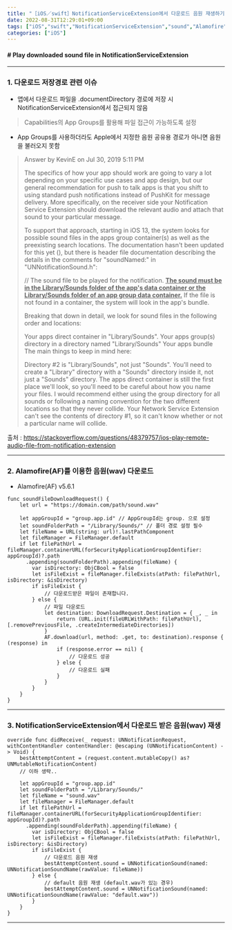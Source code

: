 ```yaml
---
title: "［iOS／swift］NotificationServiceExtension에서 다운로드 음원 재생하기"
date: 2022-08-31T12:29:01+09:00
tags: ["iOS","swift","NotificationServiceExtension","sound","Alamofire","AF"]
categories: ["iOS"]
---
```

####  # Play downloaded sound file in NotificationServiceExtension
***
### 1. 다운로드 저장경로 관련 이슈
- 앱에서 다운로드 파일을 .documentDirectory 경로에 저장 시 NotificationServiceExtension에서 접근되지 않음
> Capabilities의 App Groups를 활용해 파일 접근이 가능하도록 설정

- App Groups를 사용하더라도 Apple에서 지정한 음원 공유용 경로가 아니면 음원을 불러오지 못함
>Answer by KevinE on Jul 30, 2019 5:11 PM
>
>The specifics of how your app should work are going to vary a lot depending on your specific use cases and app design, but our general recommendation for push to talk apps is that you shift to using standard push notifications instead of PushKit for message delivery. More specifically, on the receiver side your Notification Service Extension should download the relevant audio and attach that sound to your particular message.
>
>To support that approach, starting in iOS 13, the system looks for possible sound files in the apps group container(s) as well as the preexisting search locations. The documentation hasn't been updated for this yet (), but there is header file documentation describing the details in the comments for "soundNamed:" in "UNNotificationSound.h":
>
>// The sound file to be played for the notification. <u><b>The sound must be in the Library/Sounds folder of the app's data container or the Library/Sounds folder of an app group data container.</b></u> If the file is not found in a container, the system will look in the app's bundle.
>
>Breaking that down in detail, we look for sound files in the following order and locations:
>
>Your apps direct container in "Library/Sounds". Your apps group(s) directory in a directory named "Library/Sounds" Your apps bundle The main things to keep in mind here:
>
>Directory #2 is "Library/Sounds", not just "Sounds". You'll need to create a "Library" directory with a "Sounds" directory inside it, not just a "Sounds" directory. The apps direct container is still the first place we'll look, so you'll need to be careful about how you name your files. I would recommend either using the group directory for all sounds or following a naming convention for the two different locations so that they never collide. Your Network Service Extension can't see the contents of directory #1, so it can't know whether or not a particular name will collide.

 출처 : https://stackoverflow.com/questions/48379757/ios-play-remote-audio-file-from-notification-extension


 ***
 ### 2. Alamofire(AF)를 이용한 음원(wav) 다운로드
- Alamofire(AF) v5.6.1

```
func soundFileDownloadRequest() {
    let url = "https://domain.com/path/sound.wav"

    let appGroupId = "group.app.id" // AppGroupId는 group. 으로 설정
    let soundFolderPath = "/Library/Sounds/" // 폴더 경로 설정 필수
    let fileName = URL(string: url)!.lastPathComponent
    let fileManager = FileManager.default
    if let filePathUrl = fileManager.containerURL(forSecurityApplicationGroupIdentifier: appGroupId)?.path
      .appending(soundFolderPath).appending(fileName) {
        var isDirectory: ObjCBool = false
        let isFileExist = fileManager.fileExists(atPath: filePathUrl, isDirectory: &isDirectory)
        if isFileExist {
            // 다운로드받은 파일이 존재합니다.
        } else {
            // 파일 다운로드
            let destination: DownloadRequest.Destination = { _, _ in
                return (URL.init(fileURLWithPath: filePathUrl), [.removePreviousFile, .createIntermediateDirectories])
            }
            AF.download(url, method: .get, to: destination).response { (response) in
                if (response.error == nil) {
                    // 다운로드 성공
                } else {
                    // 다운로드 실패
                }
            }
        }
    }
}
```

***
### 3. NotificationServiceExtension에서 다운로드 받은 음원(wav) 재생

```
override func didReceive(_ request: UNNotificationRequest, withContentHandler contentHandler: @escaping (UNNotificationContent) -> Void) {
    bestAttemptContent = (request.content.mutableCopy() as? UNMutableNotificationContent)
    // 이하 생략..

    let appGroupId = "group.app.id"
    let soundFolderPath = "/Library/Sounds/"
    let fileName = "sound.wav"
    let fileManager = FileManager.default
    if let filePathUrl = fileManager.containerURL(forSecurityApplicationGroupIdentifier: appGroupId)?.path
      .appending(soundFolderPath).appending(fileName) {
        var isDirectory: ObjCBool = false
        let isFileExist = fileManager.fileExists(atPath: filePathUrl, isDirectory: &isDirectory)
        if isFileExist {
            // 다운로드 음원 재생
            bestAttemptContent.sound = UNNotificationSound(named: UNNotificationSoundName(rawValue: fileName))
        } else {
            // default 음원 재생 (default.wav가 있는 경우)
            bestAttemptContent.sound = UNNotificationSound(named: UNNotificationSoundName(rawValue: "default.wav"))
        }
    }
}
```

---
